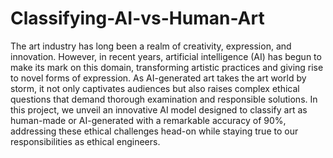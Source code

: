 # Classifying-AI-vs-Human-Art

The art industry has long been a realm of creativity, expression, and innovation. However, in recent years, artificial intelligence (AI) has begun to make its mark on this domain, transforming artistic practices and giving rise to novel forms of expression. As AI-generated art takes the art world by storm, it not only captivates audiences but also raises complex ethical questions that demand thorough examination and responsible solutions. In this project, we unveil an innovative AI model designed to classify art as human-made or AI-generated with a remarkable accuracy of 90%, addressing these ethical challenges head-on while staying true to our responsibilities as ethical engineers.
